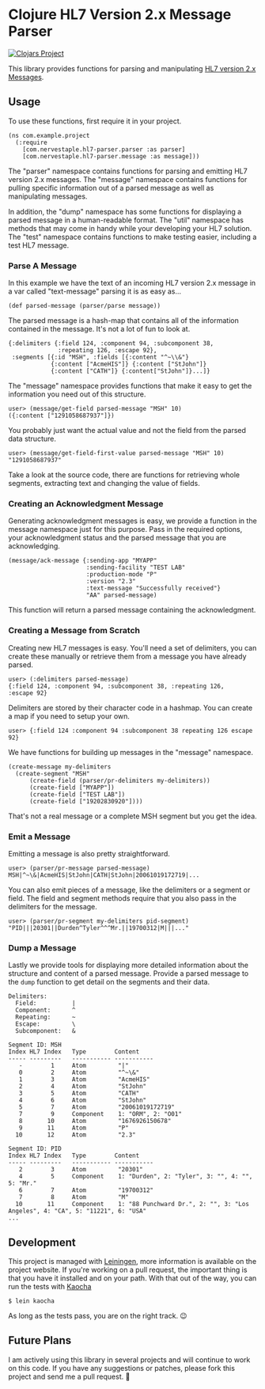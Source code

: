 Clojure HL7 Version 2.x Message Parser
======================================

[![Clojars Project](https://img.shields.io/clojars/v/org.clojars.cmiles74/clojure-hl7-parser.svg)](https://clojars.org/org.clojars.cmiles74/clojure-hl7-parser)

This library provides functions for parsing and manipulating [HL7 version 2.x
Messages][hl7v2].

Usage
-----

To use these functions, first require it in your project.

    (ns com.example.project
      (:require
        [com.nervestaple.hl7-parser.parser :as parser]
        [com.nervestaple.hl7-parser.message :as message]))

The "parser" namespace contains functions for parsing and emitting HL7
version 2.x messages. The "message" namespace contains functions for
pulling specific information out of a parsed message as well as
manipulating messages.

In addition, the "dump" namespace has some functions for displaying a
parsed message in a human-readable format. The "util" namespace has
methods that may come in handy while your developing your HL7
solution. The "test" namespace contains functions to make testing
easier, including a test HL7 message.

### Parse A Message

In this example we have the text of an incoming HL7 version 2.x
message in a var called "text-message" parsing it is as easy as...

    (def parsed-message (parser/parse message))

The parsed message is a hash-map that contains all of the information
contained in the message. It's not a lot of fun to look at.

    {:delimiters {:field 124, :component 94, :subcomponent 38,
                  :repeating 126, :escape 92}, 
     :segments [{:id "MSH", :fields [{:content "^~\\&"} 
                {:content ["AcmeHIS"]} {:content ["StJohn"]}
                {:content ["CATH"]} {:content["StJohn"]}...]}

The "message" namespace provides functions that make it easy to get
the information you need out of this structure.

    user> (message/get-field parsed-message "MSH" 10)
    ({:content ["1291058687937"]})

You probably just want the actual value and not the field from the
parsed data structure.

    user> (message/get-field-first-value parsed-message "MSH" 10)
    "1291058687937"

Take a look at the source code, there are functions for retrieving
whole segments, extracting text and changing the value of fields.

### Creating an Acknowledgment Message

Generating acknowledgment messages is easy, we provide a function in
the message namespace just for this purpose. Pass in the required
options, your acknowledgment status and the parsed message that you
are acknowledging.

    (message/ack-message {:sending-app "MYAPP"
                          :sending-facility "TEST LAB"
                          :production-mode "P"
                          :version "2.3"
                          :text-message "Successfully received"}
                          "AA" parsed-message)

This function will return a parsed message containing the
acknowledgment.

### Creating a Message from Scratch

Creating new HL7 messages is easy. You'll need a set of delimiters,
you can create these manually or retrieve them from a message you have
already parsed.

    user> (:delimiters parsed-message)
    {:field 124, :component 94, :subcomponent 38, :repeating 126,
    :escape 92}

Delimiters are stored by their character code in a hashmap. You can create a map
if you need to setup your own.

    user> {:field 124 :component 94 :subcomponent 38 repeating 126 escape 92}

We have functions for building up messages in the "message" namespace.

    (create-message my-delimiters
      (create-segment "MSH"
          (create-field (parser/pr-delimiters my-delimiters))
          (create-field ["MYAPP"])
          (create-field ["TEST LAB"])
          (create-field ["19202830920"])))

That's not a real message or a complete MSH segment but you get the
idea.

### Emit a Message

Emitting a message is also pretty straightforward.

    user> (parser/pr-message parsed-message)
    MSH|^~\&|AcmeHIS|StJohn|CATH|StJohn|20061019172719|...

You can also emit pieces of a message, like the delimiters or a
segment or field. The field and segment methods require that you also
pass in the delimiters for the message.

    user> (parser/pr-segment my-delimiters pid-segment)
    "PID|||20301||Durden^Tyler^^^Mr.||19700312|M|||..."
    
### Dump a Message

Lastly we provide tools for displaying more detailed information about the
structure and content of a parsed message. Provide a parsed message to the
`dump` function to get detail on the segments and their data.

```
Delimiters: 
  Field:          |
  Component:      ^
  Repeating:      ~
  Escape:         \
  Subcomponent:   &

Segment ID: MSH
Index HL7 Index   Type        Content
----- ---------   ----------- -----------
   -        1     Atom         "|"
   0        2     Atom         "^~\&"
   1        3     Atom         "AcmeHIS"
   2        4     Atom         "StJohn"
   3        5     Atom         "CATH"
   4        6     Atom         "StJohn"
   5        7     Atom         "20061019172719"
   7        9     Component    1: "ORM", 2: "O01"
   8       10     Atom         "1676926150678"
   9       11     Atom         "P"
  10       12     Atom         "2.3"

Segment ID: PID
Index HL7 Index   Type        Content
----- ---------   ----------- -----------
   2        3     Atom         "20301"
   4        5     Component    1: "Durden", 2: "Tyler", 3: "", 4: "", 5: "Mr."
   6        7     Atom         "19700312"
   7        8     Atom         "M"
  10       11     Component    1: "88 Punchward Dr.", 2: "", 3: "Los Angeles", 4: "CA", 5: "11221", 6: "USA"
...
```
    
Development
------------

This project is managed with [Leiningen][lein], more information is available on
the project website. If you're working on a pull request, the important thing is
that you have it installed and on your path. With that out of the way, you can
run the tests with [Kaocha][kaocha]

```shell
$ lein kaocha
```

As long as the tests pass, you are on the right track. 😉

Future Plans
------------

I am actively using this library in several projects and will continue
to work on this code. If you have any suggestions or patches, please
fork this project and send me a pull request. 🙂


[hl7v2]: https://secure.wikimedia.org/wikipedia/en/wiki/Health_Level_7#HL7_version_2.x "HL7 v2 Messaging"
[lein]: https://leiningen.org/ "Leiningen"
[kaocha]: https://github.com/lambdaisland/kaocha "Kaocha Test Runner"
